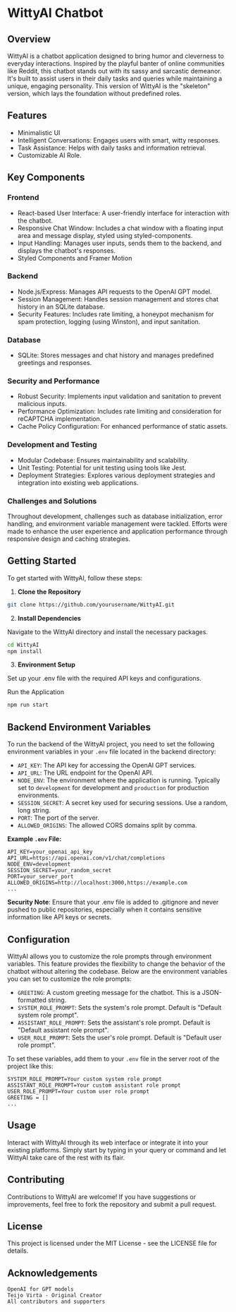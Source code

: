 

# WittyAI Chatbot
## Overview
WittyAI is a chatbot application designed to bring humor and cleverness to everyday interactions. Inspired by the playful banter of online communities like Reddit, this chatbot stands out with its sassy and sarcastic demeanor. It's built to assist users in their daily tasks and queries while maintaining a unique, engaging personality. This version of WittyAI is the "skeleton" version, which lays the foundation without predefined roles.

## Features
- Minimalistic UI
- Intelligent Conversations: Engages users with smart, witty responses.
- Task Assistance: Helps with daily tasks and information retrieval.
- Customizable AI Role. 

## Key Components
### Frontend

- React-based User Interface: A user-friendly interface for interaction with the chatbot.
- Responsive Chat Window: Includes a chat window with a floating input area and message display, styled using styled-components.
- Input Handling: Manages user inputs, sends them to the backend, and displays the chatbot's responses.
- Styled Components and Framer Motion
### Backend

- Node.js/Express: Manages API requests to the OpenAI GPT model.
- Session Management: Handles session management and stores chat history in an SQLite database.
- Security Features: Includes rate limiting, a honeypot mechanism for spam protection, logging (using Winston), and input sanitation.

### Database
- SQLite: Stores messages and chat history and manages predefined greetings and responses.

### Security and Performance

- Robust Security: Implements input validation and sanitation to prevent malicious inputs.
- Performance Optimization: Includes rate limiting and consideration for reCAPTCHA implementation.
- Cache Policy Configuration: For enhanced performance of static assets.

### Development and Testing

- Modular Codebase: Ensures maintainability and scalability.
- Unit Testing: Potential for unit testing using tools like Jest.
- Deployment Strategies: Explores various deployment strategies and integration into existing web applications.

### Challenges and Solutions

Throughout development, challenges such as database initialization, error handling, and environment variable management were tackled. Efforts were made to enhance the user experience and application performance through responsive design and caching strategies.

## Getting Started

To get started with WittyAI, follow these steps:

1. **Clone the Repository**

```bash
git clone https://github.com/yourusername/WittyAI.git
```

2. **Install Dependencies**

Navigate to the WittyAI directory and install the necessary packages.

```bash
cd WittyAI
npm install
```
3. **Environment Setup**

Set up your .env file with the required API keys and configurations.

Run the Application

```bash
npm run start
```

## Backend Environment Variables

To run the backend of the WittyAI project, you need to set the following environment variables in your `.env` file located in the backend directory:

- `API_KEY`: The API key for accessing the OpenAI GPT services.
- `API_URL`: The URL endpoint for the OpenAI API.
- `NODE_ENV`: The environment where the application is running. Typically set to `development` for development and `production` for production environments.
- `SESSION_SECRET`: A secret key used for securing sessions. Use a random, long string.
- `PORT`: The port of the server.
- `ALLOWED_ORIGINS`: The allowed CORS domains split by comma.

**Example `.env` File:**

```env
API_KEY=your_openai_api_key
API_URL=https://api.openai.com/v1/chat/completions
NODE_ENV=development
SESSION_SECRET=your_random_secret
PORT=your_server_port
ALLOWED_ORIGINS=http://localhost:3000,https://example.com
...
```

**Security Note**: Ensure that your .env file is added to .gitignore and never pushed to public repositories, especially when it contains sensitive information like API keys or secrets.

## Configuration

WittyAI allows you to customize the role prompts through environment variables. This feature provides the flexibility to change the behavior of the chatbot without altering the codebase. Below are the environment variables you can set to customize the role prompts:
- `GREETING`: A custom greeting message for the chatbot. This is a JSON-formatted string.
- `SYSTEM_ROLE_PROMPT`: Sets the system's role prompt. Default is "Default system role prompt".
- `ASSISTANT_ROLE_PROMPT`: Sets the assistant's role prompt. Default is "Default assistant role prompt".
- `USER_ROLE_PROMPT`: Sets the user's role prompt. Default is "Default user role prompt".

To set these variables, add them to your `.env` file in the server root of the project like this:

```env
SYSTEM_ROLE_PROMPT=Your custom system role prompt
ASSISTANT_ROLE_PROMPT=Your custom assistant role prompt
USER_ROLE_PROMPT=Your custom user role prompt
GREETING = []
...
```
## Usage

Interact with WittyAI through its web interface or integrate it into your existing platforms. Simply start by typing in your query or command and let WittyAI take care of the rest with its flair.

## Contributing

Contributions to WittyAI are welcome! If you have suggestions or improvements, feel free to fork the repository and submit a pull request.
## License

This project is licensed under the MIT License - see the LICENSE file for details.

## Acknowledgements
    OpenAI for GPT models
    Teijo Virta - Original Creator
    All contributors and supporters